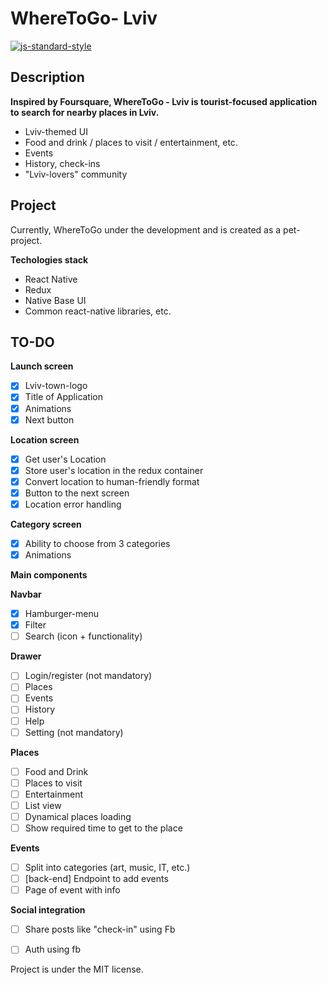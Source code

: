 #  WhereToGo- Lviv
[![js-standard-style](https://img.shields.io/badge/code%20style-standard-brightgreen.svg?style=flat)](http://standardjs.com/)

## Description

**Inspired by Foursquare, WhereToGo - Lviv is tourist-focused application to search for nearby places in Lviv.**

* Lviv-themed UI
* Food and drink / places to visit / entertainment, etc.
* Events
* History, check-ins
* "Lviv-lovers" community


## Project

Currently, WhereToGo under the development and is created as a pet-project.

**Techologies stack**

  * React Native
  * Redux
  * Native Base UI
  * Common react-native libraries, etc.

## TO-DO

**Launch screen**

- [x] Lviv-town-logo
- [x] Title of Application
- [x] Animations
- [x] Next button

**Location screen**

- [x] Get user's Location
- [x] Store user's location in the redux container
- [x] Convert location to human-friendly format
- [x] Button to the next screen
- [x] Location error handling

**Category screen**

- [x] Ability to choose from 3 categories
- [x] Animations

**Main components**

**Navbar**

- [x] Hamburger-menu
- [x] Filter
- [ ] Search (icon + functionality)

**Drawer**

- [ ] Login/register (not mandatory)
- [ ] Places
- [ ] Events
- [ ] History
- [ ] Help
- [ ] Setting (not mandatory)

**Places**

- [ ] Food and Drink
- [ ] Places to visit
- [ ] Entertainment
- [ ] List view
- [ ] Dynamical places loading
- [ ] Show required time to get to the place

**Events**

- [ ] Split into categories (art, music, IT, etc.)
- [ ] [back-end] Endpoint to add events
- [ ] Page of event with info

**Social integration**

- [ ] Share posts like "check-in" using Fb
- [ ] Auth using fb


Project is under the MIT license.
